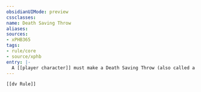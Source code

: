 ```yaml
---
obsidianUIMode: preview
cssclasses:
name: Death Saving Throw
aliases:
sources:
- xPHB365
tags:
- rule/core
- source/xphb
entry: |-
  A [[player character]] must make a Death Saving Throw (also called a Death Save) if they start their turn with 0 [[Hit Points]].
---
```


```meta-bind-embed
[[dv Rule]]
```